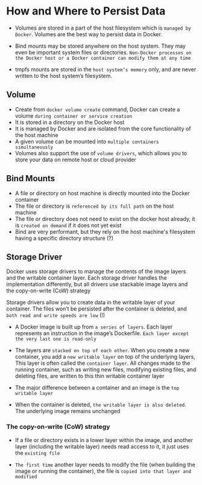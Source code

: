 # How and Where to Persist Data
* Volumes are stored in a part of the host filesystem which is `managed by Docker`. Volumes are the best way to persist data in Docker.

* Bind mounts may be stored anywhere on the host system. They may even be important system files or directories. `Non-Docker processes on the Docker host or a Docker container can modify them at any time`

* tmpfs mounts are stored in the `host system’s memory` only, and are never written to the host system’s filesystem.


## Volume
* Create from `docker volume create` command, Docker can create a volume `during container or service creation`
* It is stored in a directory on the Docker host
* It is managed by Docker and are isolated from the core functionality of the host machine
* A given volume can be mounted into `multiple containers simultaneously`
* Volumes also support the use of `volume drivers`, which allows you to store your data on remote host or cloud provider


## Bind Mounts
* A file or directory on host machine is directly mounted into the Docker container
* The file or directory is `referenced by its full path` on the host machine
* The file or directory does not need to exist on the docker host already, it is `created on demand` if it does not yet exist
* Bind are very performant, but they rely on the host machine's filesystem having a specific directory structure (?)


## Storage Driver
Docker uses storage drivers to manage the contents of the image layers and the writable container layer. Each storage driver handles the implementation differently, but all drivers use stackable image layers and the copy-on-write (CoW) strategy

Storage drivers allow you to create data in the writable layer of your container. The files won’t be persisted after the container is deleted, and `both read and write speeds are low` (!)

* A Docker image is built up from `a series of layers`. Each layer represents an instruction in the image’s Dockerfile. `Each layer except the very last one is read-only`

* The layers are `stacked on top of each other`. When you create a new container, you add a `new writable layer` on top of the underlying layers, This layer is often called the `container layer`. All changes made to the running container, such as writing new files, modifying existing files, and deleting files, are written to this thin writable container layer

* The major difference between a container and an image is the `top writable layer`

* When the container is deleted, `the writable layer is also deleted`. The underlying image remains unchanged

### The copy-on-write (CoW) strategy
*  If a file or directory exists in a lower layer within the image, and another layer (including the writable layer) needs read access to it, it just uses the `existing file`

* `The first time` another layer needs to modify the file (when building the image or running the container), the file is `copied into that layer and modified`